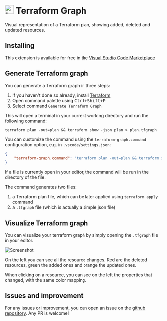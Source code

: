# <img src="./docs/icon.png" alt="Logo" height="28"> Terraform Graph

Visual representation of a Terraform plan, showing added, deleted and updated resources.

## Installing

This extension is available for free in the [Visual Studio Code Marketplace](https://marketplace.visualstudio.com/items?itemName=saramorillon.terraform-graph)

## Generate Terraform graph

You can generate a Terraform graph in three steps:

1. If you haven't done so already, install [Terraform](https://www.terraform.io/downloads)
2. Open command palette using <kbd>Ctrl+Shift+P</kbd>
3. Select command `Generate Terraform Graph`

This will open a terminal in your current working directory and run the following command:

```
terraform plan -out=plan && terraform show -json plan > plan.tfgraph
```

You can customize the command using the `terraform-graph.command` configuration option, e.g. in `.vscode/settings.json`:

```json
{
    "terraform-graph.command": "terraform plan -out=plan && terraform show -json plan > plan.tfgraph"
}
```

If a file is currently open in your editor, the command will be run in the directory of the file.

The command generates two files:

1. a Terraform plan file, which can be later applied using `terraform apply` command
2. a `.tfgraph` file (which is actually a simple json file)

## Visualize Terraform graph

You can visualize your terraform graph by simply opening the `.tfgraph` file in your editor.

![Screenshot](./docs/screenshot.png)

On the left you can see all the resource changes. Red are the deleted resources, green the added ones and orange the updated ones.

When clicking on a resource, you can see on the left the properties that changed, with the same color mapping.

## Issues and improvement

For any issues or improvement, you can open an issue on the [github repository](https://github.com/saramorillon/terraform-graph/issues).
Any PR is welcome!
